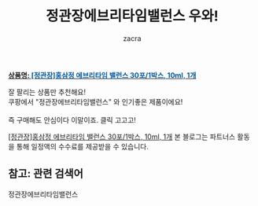 ﻿---
layout: post
title:  "정관장에브리타임밸런스 우와!"
author: zacra
categories: [ 아이템 ]
tags: [정관장에브리타임밸런스]
image: https://static.coupangcdn.com/image/vendor_inventory/f9ff/c835f7077b6720fc34bd3ab1955c4c1e2919c0b72d6267283e5e8f372d57.jpeg 
description: "쿠팡에서 정관장에브리타임밸런스 관련 상품으로 가장 잘팔리는 제품 중 하나라는 사실!!."
rating: 4.5
---

<a href="https://link.coupang.com/re/AFFSDP?lptag=AF8407795&pageKey=207853957&itemId=615911878&vendorItemId=72028619236&traceid=V0-153-7d56e9c4eed411c9"><b>상품명: <font color='#01579B'>[정관장]홍삼정 에브리타임 밸런스 30포/1박스, 10ml, 1개</font></b></a>

잘 팔리는 상품만 추천해요!<br/>
쿠팡에서 "정관장에브리타임밸런스" 와 인기좋은 제품이에요!<br/><br/>
즉 구매해도 안심이다 이말이죠. 클릭 고고고! <br/>



<a href="https://link.coupang.com/re/AFFSDP?lptag=AF8407795&pageKey=207853957&itemId=615911878&vendorItemId=72028619236&traceid=V0-153-7d56e9c4eed411c9">[정관장]홍삼정 에브리타임 밸런스 30포/1박스, 10ml, 1개</a>
본 블로그는 파트너스 활동을 통해 일정액의 수수료를 제공받을 수 있습니다.

## 참고: 관련 검색어    
정관장에브리타임밸런스